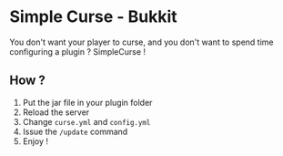# Simple Curse - Bukkit

You don't want your player to curse, and you don't want to spend time configuring a plugin ? SimpleCurse !

## How ?

1. Put the jar file in your plugin folder
2. Reload the server
3. Change `curse.yml` and `config.yml`
4. Issue the `/update` command
5. Enjoy !